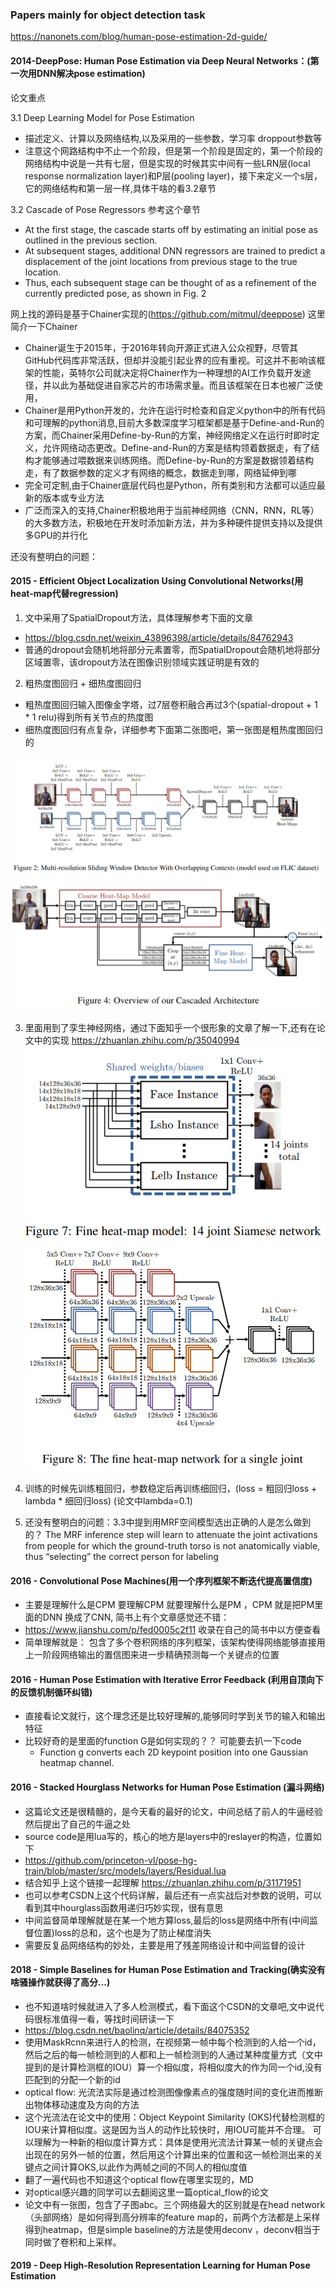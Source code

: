 ### Papers mainly for object detection task

https://nanonets.com/blog/human-pose-estimation-2d-guide/

#### 2014-DeepPose: Human Pose Estimation via Deep Neural Networks：(第一次用DNN解决pose estimation)

论文重点

3.1 Deep Learning Model for Pose Estimation 
+ 描述定义、计算以及网络结构,以及采用的一些参数，学习率 droppout参数等
+ 注意这个网路结构中不止一个阶段，但是第一个阶段是固定的，第一个阶段的网络结构中说是一共有七层，但是实现的时候其实中间有一些LRN层(local response normalization layer)和P层(pooling layer)，接下来定义一个s层，它的网络结构和第一层一样,具体干啥的看3.2章节

3.2 Cascade of Pose Regressors 参考这个章节
+ At the first stage, the cascade starts off by estimating an initial pose as outlined in the previous section. 
+ At subsequent stages, additional DNN regressors are trained to predict a displacement of the joint locations from previous stage to the true location. 
+ Thus, each subsequent stage can be thought of as a refinement of the currently predicted pose, as shown in Fig. 2

网上找的源码是基于Chainer实现的(https://github.com/mitmul/deeppose)
这里简介一下Chainer
+ Chainer诞生于2015年，于2016年转向开源正式进入公众视野，尽管其GitHub代码库非常活跃，但却并没能引起业界的应有重视。可这并不影响该框架的性能，英特尔公司就决定将Chainer作为一种理想的AI工作负载开发途径，并以此为基础促进自家芯片的市场需求量。而且该框架在日本也被广泛使用，
+ Chainer是用Python开发的，允许在运行时检查和自定义python中的所有代码和可理解的python消息,目前大多数深度学习框架都是基于Define-and-Run的方案，而Chainer采用Define-by-Run的方案，神经网络定义在运行时即时定义，允许网络动态更改。Define-and-Run的方案是结构领着数据走，有了结构才能够通过喂数据来训练网络。而Define-by-Run的方案是数据领着结构走，有了数据参数的定义才有网络的概念，数据走到哪，网络延伸到哪
+ 完全可定制,由于Chainer底层代码也是Python，所有类别和方法都可以适应最新的版本或专业方法
+ 广泛而深入的支持,Chainer积极地用于当前神经网络（CNN，RNN，RL等）的大多数方法，积极地在开发时添加新方法，并为多种硬件提供支持以及提供多GPU的并行化

还没有整明白的问题：

#### 2015 - Efficient Object Localization Using Convolutional Networks(用heat-map代替regression)

1. 文中采用了SpatialDropout方法，具体理解参考下面的文章
+ https://blog.csdn.net/weixin_43896398/article/details/84762943
+ 普通的dropout会随机地将部分元素置零，而SpatialDropout会随机地将部分区域置零，该dropout方法在图像识别领域实践证明是有效的
2. 粗热度图回归 + 细热度图回归
+ 粗热度图回归输入图像金字塔，过7层卷积融合再过3个(spatial-dropout + 1 * 1 relu)得到所有关节点的热度图
+ 细热度图回归有点复杂，详细参考下面第二张图吧，第一张图是粗热度图回归的

![1](https://github.com/Malvtrics/Papers/blob/master/Object%20Detection/coarse%20heat-map%20regression%20model.png)
![2](https://github.com/Malvtrics/Papers/blob/master/Object%20Detection/plus%20fine%20heat-map%20regression%20model.png)

3. 里面用到了孪生神经网络，通过下面知乎一个很形象的文章了解一下,还有在论文中的实现
https://zhuanlan.zhihu.com/p/35040994
![3](https://github.com/Malvtrics/Papers/blob/master/Object%20Detection/Siamese%20network.png)
![4](https://github.com/Malvtrics/Papers/blob/master/Object%20Detection/fine%20heat-map%20network%20for%20a%20single%20joint.png)

4. 训练的时候先训练粗回归，参数稳定后再训练细回归，(loss = 粗回归loss + lambda * 细回归loss) (论文中lambda=0.1)

5. 还没有整明白的问题：3.3中提到用MRF空间模型选出正确的人是怎么做到的？
The MRF inference step will learn to attenuate the joint activations from people for which the ground-truth torso is not anatomically viable, thus “selecting” the correct person for labeling

#### 2016 - Convolutional Pose Machines(用一个序列框架不断迭代提高置信度)

+ 主要是理解什么是CPM 要理解CPM 就要理解什么是PM ，CPM 就是把PM里面的DNN 换成了CNN, 简书上有个文章感觉还不错：
+ https://www.jianshu.com/p/fed0005c2f11  收录在自己的简书中以方便查看
+ 简单理解就是： 包含了多个卷积网络的序列框架，该架构使得网络能够直接用上一阶段网络输出的置信图来进一步精确预测每一个关键点的位置

#### 2016 - Human Pose Estimation with Iterative Error Feedback (利用自顶向下的反馈机制循环纠错)

+ 直接看论文就行，这个理念还是比较好理解的,能够同时学到关节的输入和输出特征
+ 比较好奇的是里面的function G是如何实现的？？ 可能要去扒一下code
  + Function g converts each 2D keypoint position into one Gaussian heatmap channel.

#### 2016 - Stacked Hourglass Networks for Human Pose Estimation (漏斗网络)

+ 这篇论文还是很精髓的，是今天看的最好的论文，中间总结了前人的牛逼经验然后提出了自己的牛逼之处
+ source code是用lua写的，核心的地方是layers中的reslayer的构造，位置如下 
+ https://github.com/princeton-vl/pose-hg-train/blob/master/src/models/layers/Residual.lua
+ 结合知乎上这个链接一起理解 https://zhuanlan.zhihu.com/p/31171951
+ 也可以参考CSDN上这个代码详解，最后还有一点实战后对参数的说明，可以看到其中hourglass函数用递归巧妙实现，很有意思
+ 中间监督简单理解就是在某一个地方算loss,最后的loss是网络中所有(中间监督位置)loss的总和，这个也是为了防止梯度消失
+ 需要反复品网络结构的妙处，主要是用了残差网络设计和中间监督的设计

#### 2018 - Simple Baselines for Human Pose Estimation and Tracking(确实没有啥骚操作就获得了高分...)

+ 也不知道啥时候就进入了多人检测模式，看下面这个CSDN的文章吧,文中说代码很标准值得一看，等找时间研读一下
+ https://blog.csdn.net/baolinq/article/details/84075352
+ 使用MaskRcnn来进行人的检测，在视频第一帧中每个检测到的人给一个id，然后之后的每一帧检测到的人都和上一帧检测到的人通过某种度量方式（文中提到的是计算检测框的IOU）算一个相似度，将相似度大的作为同一个id,没有匹配到的分配一个新的id
+ optical flow: 光流法实际是通过检测图像像素点的强度随时间的变化进而推断出物体移动速度及方向的方法
+ 这个光流法在论文中的使用：Object Keypoint Similarity (OKS)代替检测框的IOU来计算相似度。这是因为当人的动作比较快时，用IOU可能并不合理。
可以理解为一种新的相似度计算方式：具体是使用光流法计算某一帧的关键点会出现在的另外一帧的位置，然后用这个计算出来的位置和这一帧检测出来的关键点之间计算OKS,以此作为两帧之间的不同人的相似度值
+ 翻了一遍代码也不知道这个optical flow在哪里实现的，MD
+ 对optical感兴趣的同学可以去翻阅这里一篇optical_flow的论文
+ 论文中有一张图，包含了子图abc。三个网络最大的区别就是在head network（头部网络）是如何得到高分辨率的feature map的，前两个方法都是上采样得到heatmap，但是simple baseline的方法是使用deconv ，deconv相当于同时做了卷积和上采样。

#### 2019 - Deep High-Resolution Representation Learning for Human Pose Estimation



